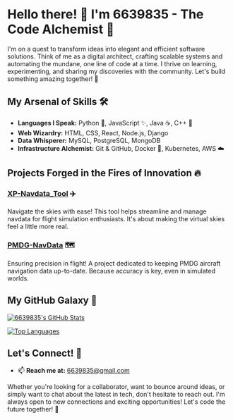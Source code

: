 # Hello there! 👋 I'm 6639835 - The Code Alchemist 🧪

I'm on a quest to transform ideas into elegant and efficient software solutions. Think of me as a digital architect, crafting scalable systems and automating the mundane, one line of code at a time. I thrive on learning, experimenting, and sharing my discoveries with the community. Let's build something amazing together! 🚀

## My Arsenal of Skills 🛠️

*   **Languages I Speak:** Python 🐍, JavaScript ✨, Java ☕, C++ 🚀
*   **Web Wizardry:** HTML, CSS, React, Node.js, Django
*   **Data Whisperer:** MySQL, PostgreSQL, MongoDB
*   **Infrastructure Alchemist:** Git & GitHub, Docker 🐳, Kubernetes, AWS ☁️

## Projects Forged in the Fires of Innovation 🔥

### [XP-Navdata_Tool](https://github.com/6639835/XP-Navdata_Tool) ✈️
Navigate the skies with ease! This tool helps streamline and manage navdata for flight simulation enthusiasts.  It's about making the virtual skies feel a little more real.

### [PMDG-NavData](https://github.com/6639835/PMDG-NavData) 🗺️
Ensuring precision in flight! A project dedicated to keeping PMDG aircraft navigation data up-to-date. Because accuracy is key, even in simulated worlds.

## My GitHub Galaxy 🌌

[![6639835's GitHub Stats](https://github-readme-stats.vercel.app/api?username=6639835&show_icons=true&theme=radical)](https://github.com/6639835)

[![Top Languages](https://github-readme-stats.vercel.app/api/top-langs/?username=6639835&layout=compact&theme=radical)](https://github.com/6639835)

## Let's Connect! 🤝

*   📫 **Reach me at:** [6639835@gmail.com](mailto:6639835@gmail.com)

Whether you're looking for a collaborator, want to bounce around ideas, or simply want to chat about the latest in tech, don't hesitate to reach out. I'm always open to new connections and exciting opportunities! Let's code the future together! 🚀
